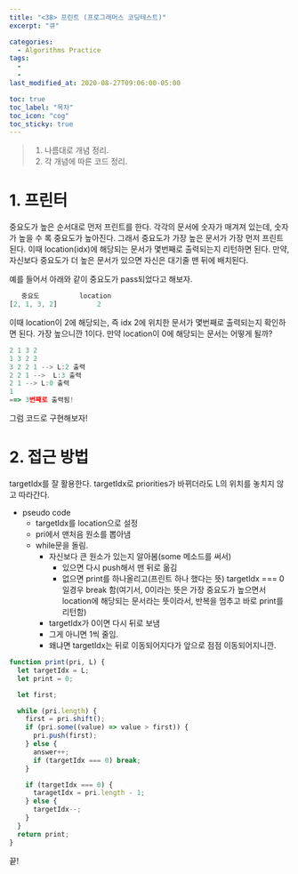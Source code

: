 ```yaml
---
title: "<38> 프린트 (프로그래머스 코딩테스트)"
excerpt: "큐"

categories:
  - Algorithms Practice
tags:
  -
  -
last_modified_at: 2020-08-27T09:06:00-05:00

toc: true
toc_label: "목차"
toc_icon: "cog"
toc_sticky: true
---
```


> 1. 나름대로 개념 정리.
> 2. 각 개념에 따른 코드 정리.

# 1. 프린터

중요도가 높은 순서대로 먼저 프린트를 한다. 각각의 문서에 숫자가 매겨져 있는데, 숫자가 높을 수 록 중요도가 높아진다. 그래서 중요도가 가장 높은 문서가 가장 먼저 프린트 된다. 이때 location(idx)에 해당되는 문서가 몇번째로 출력되는지 리턴하면 된다. 만약, 자신보다 중요도가 더 높은 문서가 있으면 자신은 대기줄 맨 뒤에 배치된다.

예를 들어서 아래와 같이 중요도가 pass되었다고 해보자.

```javascript
   중요도          location
[2, 1, 3, 2]          2
```

이때 location이 2에 해당되는, 즉 idx 2에 위치한 문서가 몇번째로 출력되는지 확인하면 된다. 가장 높으니깐 1이다. 만약 location이 0에 해당되는 문서는 어떻게 될까?

```javascript
2 1 3 2
1 3 2 2
3 2 2 1 --> L:2 출력
2 2 1 -->  L:3 출력
2 1 --> L:0 출력
1
==> 3번째로 출력됨!
```

그럼 코드로 구현해보자!

# 2. 접근 방법

targetIdx를 잘 활용한다. targetIdx로 priorities가 바뀌더라도 L의 위치를 놓치지 않고 따라간다.

- pseudo code
  - targetIdx를 location으로 설정
  - pri에서 맨처음 원소를 뽑아냄
  - while문을 돌림.
    - 자신보다 큰 원소가 있는지 알아봄(some 메소드를 써서)
      - 있으면 다시 push해서 맨 뒤로 옮김
      - 없으면 print를 하나올리고(프린트 하나 했다는 뜻) targetIdx === 0 일경우 break 함(여기서, 0이라는 뜻은 가장 중요도가 높으면서 location에 해당되는 문서라는 뜻이라서, 반복을 멈추고 바로 print를 리턴함)
    - targetIdx가 0이면 다시 뒤로 보냄
    - 그게 아니면 1씩 줄임.
    - 왜냐면 targetIdx는 뒤로 이동되어지다가 앞으로 점점 이동되어지니깐.

```javascript
function print(pri, L) {
  let targetIdx = L;
  let print = 0;

  let first;

  while (pri.length) {
    first = pri.shift();
    if (pri.some((value) => value > first)) {
      pri.push(first);
    } else {
      answer++;
      if (targetIdx === 0) break;
    }

    if (targetIdx === 0) {
      taragetIdx = pri.length - 1;
    } else {
      targetIdx--;
    }
  }
  return print;
}
```

끝!
